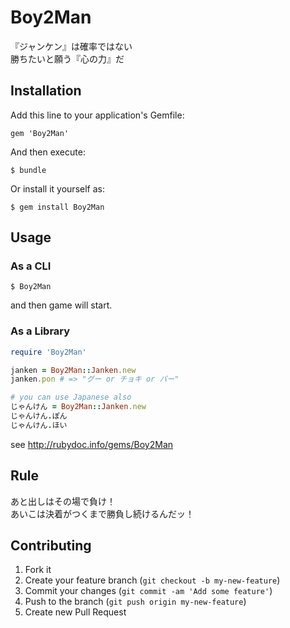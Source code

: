 # Boy2Man

『ジャンケン』は確率ではない  
勝ちたいと願う『心の力』だ

## Installation

Add this line to your application's Gemfile:

    gem 'Boy2Man'

And then execute:

    $ bundle

Or install it yourself as:

    $ gem install Boy2Man

## Usage
### As a CLI

    $ Boy2Man
    
and then game will start.

### As a Library
```ruby
require 'Boy2Man'

janken = Boy2Man::Janken.new
janken.pon # => "グー or チョキ or パー"

# you can use Japanese also
じゃんけん = Boy2Man::Janken.new
じゃんけん.ぽん
じゃんけん.ほい
```

see <http://rubydoc.info/gems/Boy2Man>

## Rule

あと出しはその場で負け！  
あいこは決着がつくまで勝負し続けるんだッ！

## Contributing

1. Fork it
2. Create your feature branch (`git checkout -b my-new-feature`)
3. Commit your changes (`git commit -am 'Add some feature'`)
4. Push to the branch (`git push origin my-new-feature`)
5. Create new Pull Request
